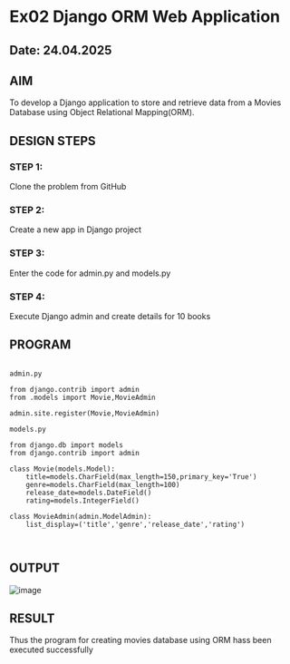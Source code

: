 # Ex02 Django ORM Web Application
## Date: 24.04.2025

## AIM
To develop a Django application to store and retrieve data from a Movies Database using Object Relational Mapping(ORM).





## DESIGN STEPS

### STEP 1:
Clone the problem from GitHub

### STEP 2:
Create a new app in Django project

### STEP 3:
Enter the code for admin.py and models.py

### STEP 4:
Execute Django admin and create details for 10 books

## PROGRAM

```

admin.py

from django.contrib import admin
from .models import Movie,MovieAdmin

admin.site.register(Movie,MovieAdmin)

models.py

from django.db import models
from django.contrib import admin

class Movie(models.Model):
    title=models.CharField(max_length=150,primary_key='True')
    genre=models.CharField(max_length=100)
    release_date=models.DateField()
    rating=models.IntegerField()
    
class MovieAdmin(admin.ModelAdmin):
    list_display=('title','genre','release_date','rating')



```

## OUTPUT

![image](https://github.com/user-attachments/assets/4d8f231d-fa75-4311-b0d9-77d986f10346)



## RESULT
Thus the program for creating movies database using ORM hass been executed successfully
